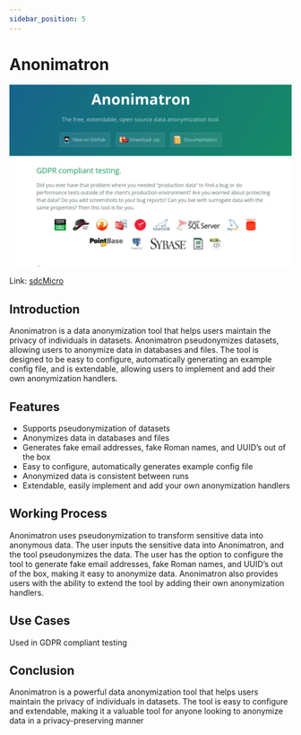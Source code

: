 ```yaml
---
sidebar_position: 5
---
```


# Anonimatron

![](../tools/img/anonimatron.png)

Link: [sdcMicro](https://cran.r-project.org/package=sdcMicro)

## Introduction
Anonimatron is a data anonymization tool that helps users maintain the privacy of individuals in datasets. Anonimatron pseudonymizes datasets, allowing users to anonymize data in databases and files. The tool is designed to be easy to configure, automatically generating an example config file, and is extendable, allowing users to implement and add their own anonymization handlers.

## Features
- Supports pseudonymization of datasets
- Anonymizes data in databases and files
- Generates fake email addresses, fake Roman names, and UUID’s out of the box
- Easy to configure, automatically generates example config file
- Anonymized data is consistent between runs
- Extendable, easily implement and add your own anonymization handlers

## Working Process
Anonimatron uses pseudonymization to transform sensitive data into anonymous data. The user inputs the sensitive data into Anonimatron, and the tool pseudonymizes the data. The user has the option to configure the tool to generate fake email addresses, fake Roman names, and UUID’s out of the box, making it easy to anonymize data. Anonimatron also provides users with the ability to extend the tool by adding their own anonymization handlers.

## Use Cases
Used in GDPR compliant testing

## Conclusion
Anonimatron is a powerful data anonymization tool that helps users maintain the privacy of individuals in datasets. The tool is easy to configure and extendable, making it a valuable tool for anyone looking to anonymize data in a privacy-preserving manner

